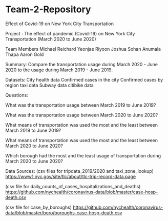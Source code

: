 # Team-2-Repository
Effect of Covid-19 on New York City Transportation

Project : The effect of pandemic (Covid-19) on New York City Transportation (March 2020 to June 2020)

Team Members 
Michael Reichard
Yeonjae Riyoon
Joshua Sohan
Anumala Thapa
Aaron Gold

Summary:
Compare the transportation usage during March  2020 - June 2020 to the usage during March 2019 - June 2019. 
	
Datasets: 
City health data
Confirmed cases in the city
Confirmed cases by region
taxi data 
Subway data
citibike data

Questions: 

What was the transportation usage between March 2019 to June 2019?

What was the transportation usage between March 2020 to June 2020?

What means of transportation was used the most and the least between March 2019 to June 2019?

What means of transportation was used the most and the least between March 2020 to June 2020?

Which borough had the most and the least usage of transportation during March 2020 to June 2020?


Data Sources:
(csv files for tripdata_2019/2020 and taxi_zone_lookup)
https://www1.nyc.gov/site/tlc/about/tlc-trip-record-data.page

(csv file for daily_counts_of_cases_hospitalizations_and_deaths)
https://github.com/nychealth/coronavirus-data/blob/master/case-hosp-death.csv

(csv file for case_by_boroughs)
https://github.com/nychealth/coronavirus-data/blob/master/boro/boroughs-case-hosp-death.csv
